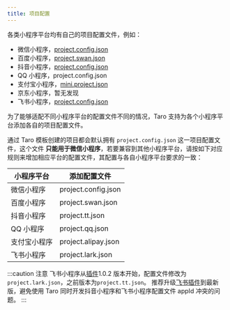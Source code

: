 ```yaml
---
title: 项目配置
---
```


各类小程序平台均有自己的项目配置文件，例如：

- 微信小程序，[project.config.json](https://developers.weixin.qq.com/miniprogram/dev/devtools/projectconfig.html?search-key=%E9%A1%B9%E7%9B%AE%E9%85%8D%E7%BD%AE)
- 百度小程序，[project.swan.json](https://smartprogram.baidu.com/docs/develop/devtools/projectconfig/)
- 抖音小程序，[project.config.json](https://developer.open-douyin.com/docs/resource/zh-CN/mini-app/develop/framework/basic-reference/catalog-structure)
- QQ 小程序，project.config.json
- 支付宝小程序，[mini.project.json](https://opendocs.alipay.com/mini/framework/project)
- 京东小程序，暂无发现
- 飞书小程序，[project.config.json](https://open.feishu.cn/document/uYjL24iN/uEzMzUjLxMzM14SMzMTN/gadget-project-configuration?from=taro)

为了能够适配不同小程序平台的配置文件不同的情况，Taro 支持为各个小程序平台添加各自的项目配置文件。

通过 Taro 模板创建的项目都会默认拥有 `project.config.json` 这一项目配置文件，这个文件 **只能用于微信小程序**，若要兼容到其他小程序平台，请按如下对应规则来增加相应平台的配置文件，其配置与各自小程序平台要求的一致：

| 小程序平台   | 添加配置文件        |
| ------------ | ------------------- |
| 微信小程序   | project.config.json |
| 百度小程序   | project.swan.json   |
| 抖音小程序   | project.tt.json     |
| QQ 小程序    | project.qq.json     |
| 支付宝小程序 | project.alipay.json |
| 飞书小程序   | project.lark.json   |

:::caution 注意
飞书小程序从[插件](https://www.npmjs.com/package/@tarojs/plugin-platform-lark)1.0.2 版本开始，配置文件修改为`project.lark.json`，之前版本为`project.tt.json`。
推荐升级[飞书插件](https://www.npmjs.com/package/@tarojs/plugin-platform-lark)到最新版，避免使用 Taro 同时开发抖音小程序和飞书小程序配置文件 appId 冲突的问题。
:::
